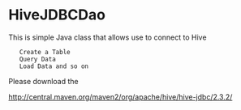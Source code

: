 # HiveJDBCDao

This is simple Java class that allows use to connect to Hive
     
       Create a Table
       Query Data
       Load Data and so on
       
 Please download the        

http://central.maven.org/maven2/org/apache/hive/hive-jdbc/2.3.2/
